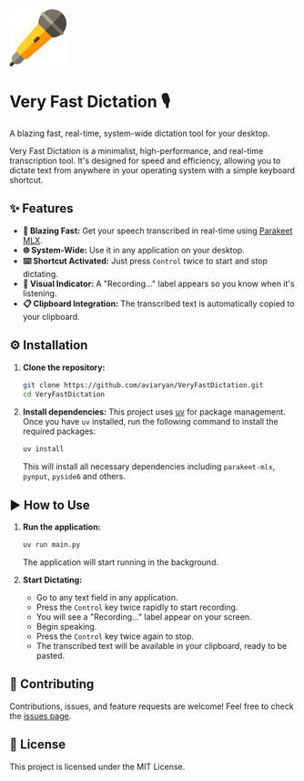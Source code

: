 <img src="images/icon.png" alt="logo" width="100"/>

# Very Fast Dictation 🎙️

A blazing fast, real-time, system-wide dictation tool for your desktop.

Very Fast Dictation is a minimalist, high-performance, and real-time transcription tool. It's designed for speed and efficiency, allowing you to dictate text from anywhere in your operating system with a simple keyboard shortcut.

## ✨ Features

-   **🚀 Blazing Fast:** Get your speech transcribed in real-time using [Parakeet MLX](https://github.com/senstella/parakeet-mlx).
-   **🌐 System-Wide:** Use it in any application on your desktop.
-   **⌨️ Shortcut Activated:** Just press `Control` twice to start and stop dictating.
-   **🚦 Visual Indicator:** A "Recording..." label appears so you know when it's listening.
-   **📋 Clipboard Integration:** The transcribed text is automatically copied to your clipboard.

## ⚙️ Installation

1.  **Clone the repository:**
    ```sh
    git clone https://github.com/aviaryan/VeryFastDictation.git
    cd VeryFastDictation
    ```

2.  **Install dependencies:**
    This project uses [uv](https://github.com/astral-sh/uv) for package management. Once you have `uv` installed, run the following command to install the required packages:

    ```sh
    uv install
    ```
    This will install all necessary dependencies including `parakeet-mlx`, `pynput`, `pyside6` and others.

## ▶️ How to Use

1.  **Run the application:**
    ```sh
    uv run main.py
    ```
    The application will start running in the background.

2.  **Start Dictating:**
    -   Go to any text field in any application.
    -   Press the `Control` key twice rapidly to start recording.
    -   You will see a "Recording..." label appear on your screen.
    -   Begin speaking.
    -   Press the `Control` key twice again to stop.
    -   The transcribed text will be available in your clipboard, ready to be pasted.

## 🤝 Contributing

Contributions, issues, and feature requests are welcome! Feel free to check the [issues page](https://github.com/aviaryan/VeryFastDictation/issues).

## 📄 License

This project is licensed under the MIT License.
